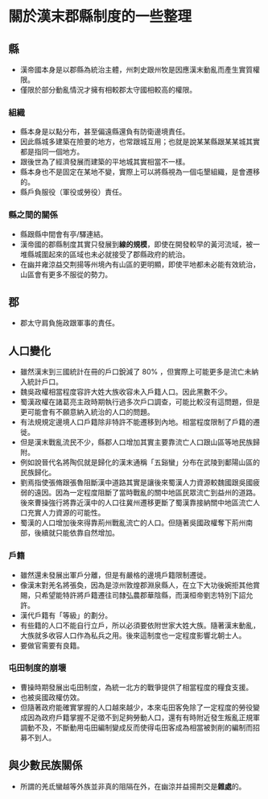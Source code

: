 ﻿# 關於漢末郡縣制度的一些整理

## 縣
- 漢帝國本身是以郡縣為統治主體，州刺史跟州牧是因應漢末動亂而產生實質權限。
- 僅限於部分動亂情況才擁有相較郡太守國相較高的權限。

### 組織
- 縣本身是以點分布，甚至偏遠縣還負有防衛邊境責任。
- 因此縣城多建築在險要的地方，也常跟城互用；也就是說某某縣跟某某城其實都是指同一個地方。
- 跟後世為了經濟發展而建築的平地城其實相當不一樣。
- 縣本身也不是固定在某地不變，實際上可以將縣視為一個屯墾組織，是會遷移的。
- 縣戶負服役（軍役或勞役）責任。

### 縣之間的關係
- 縣跟縣中間會有亭/驛連結。
- 漢帝國的郡縣制度其實只發展到**線的規模**，即使在開發較早的黃河流域，被一堆縣城圍起來的區域也未必就接受了郡縣政府的統治。
- 在幽并雍涼益交荆揚等州境內有山區的更明顯，即使平地都未必能有效統治，山區會有更多不服從的勢力。


## 郡
- 郡太守肩負施政跟軍事的責任。

## 人口變化
- 雖然漢末到三國統計在冊的戶口銳減了 80% ，但實際上可能更多是流亡未納入統計戶口。
- 魏吳政權相當程度容許大姓大族收容未入戶籍人口。因此黑數不少。
- 蜀漢政權在諸葛亮主政時期執行過多次戶口調查，可能比較沒有這問題，但是更可能會有不願意納入統治的人口的問題。
- 有法規規定邊境人口戶籍除非特許不能遷移到內地。相當程度限制了戶籍的遷徙。
- 但是漢末戰亂流民不少，縣郡人口增加其實主要靠流亡人口跟山區等地民族歸附。
- 例如說晉代名將陶侃就是歸化的漢末通稱「五谿蠻」分布在武陵到鄱陽山區的民族歸化。
- 劉焉指使張脩跟張魯阻斷漢中道路其實是讓後來蜀漢人力資源較魏國跟吳國疲弱的遠因。因為一定程度阻斷了當時戰亂的關中地區民眾流亡到益州的道路。後來曹操強行將靠近漢中的人口往冀州遷移更斷了蜀漢靠接納關中地區流亡人口充實人力資源的可能性。
- 蜀漢的人口增加後來得靠荊州戰亂流亡的人口。但隨著吳國政權奪下荊州南部，後續就只能依靠自然增加。


### 戶籍
- 雖然還未發展出軍戶分離，但是有嚴格的邊境戶籍限制遷徙。
- 像漢末對羌名將張奐，因為是涼州敦煌郡淵泉縣人，在立下大功後婉拒其他賞賜，只希望能特許將戶籍遷往司隸弘農郡華陰縣，而漢桓帝劉志特別下詔允許。
- 漢代戶籍有「等級」的劃分。
- 有些籍的人口不能自行立戶，所以必須要依附世家大姓大族。隨著漢末動亂，大族就多收容人口作為私兵之用。後來這制度也一定程度影響北朝士人。
- 要做官需要有良籍。


### 屯田制度的崩壞
- 曹操時期發展出屯田制度，為統一北方的戰爭提供了相當程度的糧食支援。
- 也被吳國政權仿效。
- 但隨著政府能確實掌握的人口越來越少，本來屯田客免除了一定程度的勞役變成因為政府戶籍掌握不足徵不到足夠勞動人口，還有有時附近發生叛亂正規軍調動不及，不斷動用屯田編制變成反而使得屯田客成為相當被剝削的編制而招募不到人。


## 與少數民族關係
- 所謂的羌氐蠻越等外族並非真的阻隔在外，在幽涼并益揚荆交是**雜處**的。


